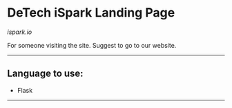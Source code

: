 # DeTech iSpark Landing Page
*ispark.io*

For someone visiting the site. Suggest to go to our website.

---

## Language to use:
- Flask

---
